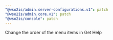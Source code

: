 ```yaml
---
"@wso2is/admin.server-configurations.v1": patch
"@wso2is/admin.core.v1": patch
"@wso2is/console": patch
---
```


Change the order of the menu items in Get Help

